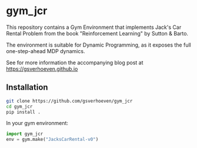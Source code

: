 # gym_jcr

This repository contains a Gym Environment that implements Jack's Car Rental Problem from the book "Reinforcement Learning" by Sutton & Barto.

The environment is suitable for Dynamic Programming, as it exposes the full one-step-ahead MDP dynamics.

See for more information the accompanying blog post at https://gsverhoeven.github.io

## Installation
```bash
git clone https://github.com/gsverhoeven/gym_jcr
cd gym_jcr
pip install .
```

In your gym environment:

```python
import gym_jcr
env = gym.make("JacksCarRental-v0") 
```

